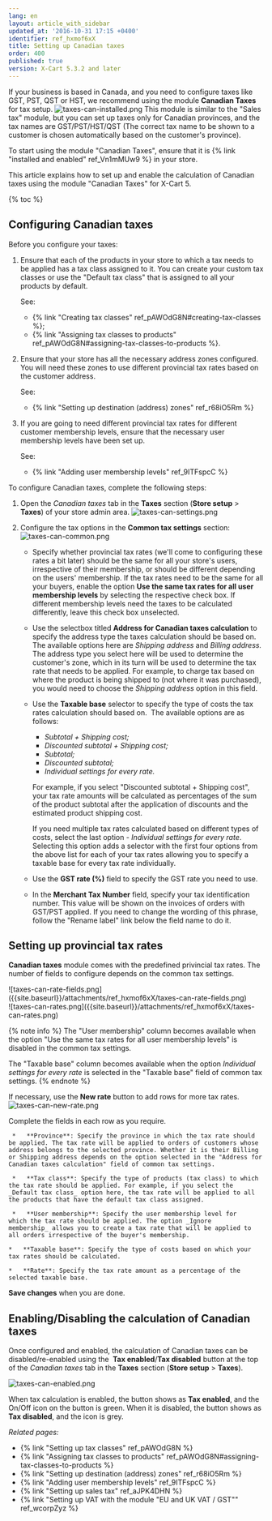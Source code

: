```yaml
---
lang: en
layout: article_with_sidebar
updated_at: '2016-10-31 17:15 +0400'
identifier: ref_hxmof6xX
title: Setting up Canadian taxes
order: 400
published: true
version: X-Cart 5.3.2 and later
---
```

If your business is based in Canada, and you need to configure taxes like GST, PST, QST or HST, we recommend using the module **Canadian Taxes** for tax setup. 
    ![taxes-can-installed.png]({{site.baseurl}}/attachments/ref_hxmof6xX/taxes-can-installed.png)
This module is similar to the "Sales tax" module, but you can set up taxes only for Canadian provinces, and the tax names are GST/PST/HST/QST (The correct tax name to be shown to a customer is chosen automatically based on the customer's province).

To start using the module "Canadian Taxes", ensure that it is {% link "installed and enabled" ref_Vn1mMUw9 %} in your store.

This article explains how to set up and enable the calculation of Canadian taxes using the module "Canadian Taxes" for X-Cart 5. 

{% toc %}

## Configuring Canadian taxes

Before you configure your taxes:

1.  Ensure that each of the products in your store to which a tax needs to be applied has a tax class assigned to it. You can create your custom tax classes or use the "Default tax class" that is assigned to all your products by default. 

    See: 
    *   {% link "Creating tax classes" ref_pAWOdG8N#creating-tax-classes %};
    *   {% link "Assigning tax classes to products" ref_pAWOdG8N#assigning-tax-classes-to-products %}.

2.  Ensure that your store has all the necessary address zones configured. You will need these zones to use different provincial tax rates based on the customer address.
    
    See:
    *   {% link "Setting up destination (address) zones" ref_r68iO5Rm %}
    
3.  If you are going to need different provincial tax rates for different customer membership levels, ensure that the necessary user membership levels have been set up. 
    
    See:
    *   {% link "Adding user membership levels" ref_9ITFspcC %}

To configure Canadian taxes, complete the following steps:

1.  Open the _Canadian taxes_ tab in the **Taxes** section (**Store setup** > **Taxes**) of your store admin area.
    ![taxes-can-settings.png]({{site.baseurl}}/attachments/ref_hxmof6xX/taxes-can-settings.png)

2.  Configure the tax options in the **Common tax settings** section:
    ![taxes-can-common.png]({{site.baseurl}}/attachments/ref_hxmof6xX/taxes-can-common.png)

    *   Specify whether provincial tax rates (we'll come to configuring these rates a bit later) should be the same for all your store's users, irrespective of their membership, or should be different depending on the users' membership. If the tax rates need to be the same for all your buyers, enable the option **Use the same tax rates for all user membership levels** by selecting the respective check box. If different membership levels need the taxes to be calculated differently, leave this check box unselected.
    
    *   Use the selectbox titled **Address for Canadian taxes calculation** to specify the address type the taxes calculation should be based on. The available options here are _Shipping address_ and _Billing address._ The address type you select here will be used to determine the customer's zone, which in its turn will be used to determine the tax rate that needs to be applied. 
        For example, to charge tax based on where the product is being shipped to (not where it was purchased), you would need to choose the _Shipping address_ option in this field.
    
    *   Use the **Taxable base** selector to specify the type of costs the tax rates calculation should based on. 
        The available options are as follows:
        *   _Subtotal + Shipping cost;_
        *   _Discounted subtotal + Shipping cost;_
        *   _Subtotal;_
        *   _Discounted subtotal;_
        *   _Individual settings for every rate._ 
        
        For example, if you select "Discounted subtotal + Shipping cost", your tax rate amounts will be calculated as percentages of the sum of the product subtotal after the application of discounts and the estimated product shipping cost. 

        If you need multiple tax rates calculated based on different types of costs, select the last option - _Individual settings for every rate_. Selecting this option adds a selector with the first four options from the above list for each of your tax rates allowing you to specify a taxable base for every tax rate individually.
    
    *   Use the **GST rate (%)** field to specify the GST rate you need to use.
    
    *   In the **Merchant Tax Number** field, specify your tax identification number. This value will be shown on the invoices of orders with GST/PST applied. If you need to change the wording of this phrase, follow the "Rename label" link below the field name to do it.

## Setting up provincial tax rates

**Canadian taxes** module comes with the predefined privincial tax rates. The number of fields to configure depends on the common tax settings. 

<div class="ui stackable two column grid">
  <div class="column" markdown="span">![taxes-can-rate-fields.png]({{site.baseurl}}/attachments/ref_hxmof6xX/taxes-can-rate-fields.png)</div>
  <div class="column" markdown="span">![taxes-can-rates.png]({{site.baseurl}}/attachments/ref_hxmof6xX/taxes-can-rates.png)</div>
</div>

{% note info %}
The "User membership" column becomes available when the option "Use the same tax rates for all user membership levels" is disabled in the common tax settings.

The "Taxable base" column becomes available when the option _Individual settings for every rate_ is selected in the "Taxable base" field of common tax settings.
{% endnote %}

If necessary, use the **New rate** button to add rows for more tax rates. 
   ![taxes-can-new-rate.png]({{site.baseurl}}/attachments/ref_hxmof6xX/taxes-can-new-rate.png)

Complete the fields in each row as you require.

     *   **Province**: Specify the province in which the tax rate should be applied. The tax rate will be applied to orders of customers whose address belongs to the selected province. Whether it is their Billing or Shipping address depends on the option selected in the "Address for Canadian taxes calculation" field of common tax settings.
     
     *   **Tax class**: Specify the type of products (tax class) to which the tax rate should be applied. For example, if you select the _Default tax class_ option here, the tax rate will be applied to all the products that have the default tax class assigned. 
     
     *   **User membership**: Specify the user membership level for which the tax rate should be applied. The option _Ignore membership_ allows you to create a tax rate that will be applied to all orders irrespective of the buyer's membership.
     
    *   **Taxable base**: Specify the type of costs based on which your tax rates should be calculated. 
    
    *   **Rate**: Specify the tax rate amount as a percentage of the selected taxable base.

**Save changes** when you are done.
    

## Enabling/Disabling the calculation of Canadian taxes

Once configured and enabled, the calculation of Canadian taxes can be disabled/re-enabled using the  **Tax enabled**/**Tax disabled** button at the top of the _Canadian taxes_ tab in the **Taxes** section (**Store setup** > **Taxes**). 

![taxes-can-enabled.png]({{site.baseurl}}/attachments/ref_hxmof6xX/taxes-can-enabled.png)

When tax calculation is enabled, the button shows as **Tax enabled**, and the On/Off icon on the button is green. When it is disabled, the button shows as **Tax disabled**, and the icon is grey.



_Related pages:_

*   {% link "Setting up tax classes" ref_pAWOdG8N %}
*   {% link "Assigning tax classes to products" ref_pAWOdG8N#assigning-tax-classes-to-products %}
*   {% link "Setting up destination (address) zones" ref_r68iO5Rm %}
*   {% link "Adding user membership levels" ref_9ITFspcC %}
*   {% link "Setting up sales tax" ref_aJPK4DHN %}
*   {% link "Setting up VAT with the module "EU and UK VAT / GST"" ref_wcorpZyz %}

